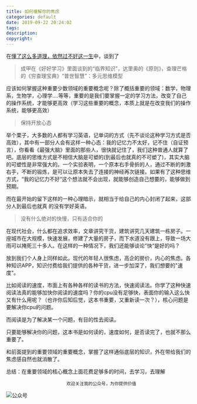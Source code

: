 ```yaml
---
title: 如何缓解你的焦虑
categories: default
date: 2019-09-22 20:24:02
tags:
description:
copyright:
---
```

在[懂了这么多道理，依然过不好这一生](https://www.jianshu.com/p/02b64161ab9e)中，谈到了
> 成甲在《好好学习》里面谈到的“临界知识”，达里奥的《原则》，查理芒格的《穷查理宝典》“普世智慧”：多元思维模型
<!-- more -->

应该如何掌握这种重要少数领域的重要概念呢？除了概括重要的领域：数学，物理系，生物学，心理学....等等，重要的是我们要掌握一定的学习方法，改变了自己的操作系统，才能够更高效（学习这些重要的概念，本质上就是在改变我们的操作系统，能够更高效）

> 保持开放心态

举个栗子，大多数的人都有学习英语，记单词的方式（先不谈论这种学习方式是否高效），其中有一部分人会有这样一种心态：我的记忆力不太好，记不住（自证预言），你看看《最强大脑》里面的那些人，很快就记住了，我们这种普通人就算了吧。底层的思维方式是不相信大脑是可塑的(到最后也就真的不可塑了)，其实大脑的可塑性是非常强大的。一个实验表明，一个原本右手骨折的人，通过不断的刺激右手，不断的锻炼，是可以让原本失去了连接的神经再次链接。如果有了这种思维方式，“我的记忆力不好“这个想法就不会出现，就能够创造自己想要的，能够做到预期。

而在最开始的留下这样的一种心理暗示，就相当于给自己的内心封闭了起来，这部分人到最后也就真 的没有学好英语。

> 没有什么绝对的快慢，只有适合你的

在现代社会，什么都在追求效率，文章讲究干货，建筑讲究几天建筑一栋房子。一座城市在大规模，快速发展，修建了大量的房子，而下水道没有跟上，导致一场大雨可以掩死三十多人。在这样的一种情况下，我们还能够谈论”快“是好的吗？

放到我们个人身上同样如此。现代的年轻人很焦虑，高企的房价，内心的焦虑。各种知识APP，知识付费给我们提供的各种干货，进一步加深了，我们想要的"速度"。

比如阅读的速度，市面上有各种各样的读书的方法，快速阅读法。你学了这种快速阅读法真的能够加快你阅读的速度吗？你的cpu没有足够快，表面你的输入这么快又有什么用呢？（也许你后知后觉，这本书重要，又重新读一次？），核心问题是要解决你cpu的问题。

而阅读是为了解决某一个问题，有目的性去阅读。

只要能够解决你的问题，这本书是如何读的，速度如何，是否读完了，也就不那么重要了。

和前面提到的重要领域的重要概念，掌握了这样通俗底层的知识，外在带给我们的焦虑感自然也就消散了。

总结：在重要领域的核心概念上面花费足够多的时间，去学习，去理解

                           欢迎关注我的公众号，为你提供价值
![公众号](https://upload-images.jianshu.io/upload_images/4319370-b1aaffc48667f24c.jpg?imageMogr2/auto-orient/strip%7CimageView2/2/w/1240)
